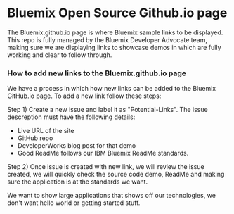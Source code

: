 # Bluemix Open Source Github.io page

The Bluemix.github.io page is where Bluemix sample links to be displayed.
This repo is fully managed by the Bluemix Developer Advocate team, making sure we are displaying links to showcase demos in which are fully working and clear to follow through.

### How to add new links to the Bluemix.github.io page
We have a process in which how new links can be added to the Bluemix GitHub.io page.
To add a new link follow these steps:

Step 1) Create a new issue and label it as "Potential-Links".
The issue descreption must have the following details:
- Live URL of the site
- GitHub repo
- DeveloperWorks blog post for that demo
- Good ReadMe follows our IBM Bluemix ReadMe standards.

Step 2) Once issue is created with new link, we will review the issue created, we will quickly check the source code demo, ReadMe and making sure the application is at the standards we want.

We want to show large applications that shows off our technologies, we don't want hello world or getting started stuff.
